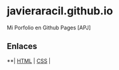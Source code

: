 # javieraracil.github.io
Mi Porfolio en Github Pages [APJ]

## Enlaces 
**| [HTML](indice.html) | [CSS](indice.css) |
